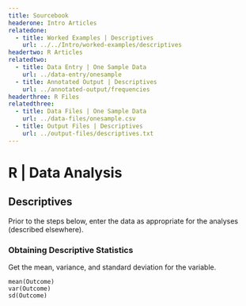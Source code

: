 ```yaml
---
title: Sourcebook
headerone: Intro Articles
relatedone:
  - title: Worked Examples | Descriptives
    url: ../../Intro/worked-examples/descriptives
headertwo: R Articles
relatedtwo:
  - title: Data Entry | One Sample Data
    url: ../data-entry/onesample
  - title: Annotated Output | Descriptives
    url: ../annotated-output/frequencies
headerthree: R Files
relatedthree:
  - title: Data Files | One Sample Data
    url: ../data-files/onesample.csv
  - title: Output Files | Descriptives
    url: ../output-files/descriptives.txt
---
```


# R | Data Analysis

## Descriptives

Prior to the steps below, enter the data as appropriate for the analyses (described elsewhere).

### Obtaining Descriptive Statistics

Get the mean, variance, and standard deviation for the variable.

```{r}
mean(Outcome)
var(Outcome)
sd(Outcome)
```
